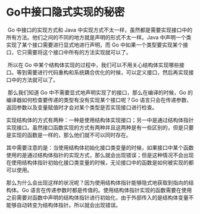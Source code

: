 # Go中接口隐式实现的秘密

​		Go 中接口的实现方式和 Java 中实现方式不太一样，虽然都是需要实现接口中的所有方法。他们之间的不同的地方就是声明的形式不太一样。Java 中声明一个类实现了某个接口需要进行显式地进行声明，而 Go 中如果一个类型要实现某个接口，它只需要将这个接口中所有的方法实现就可以了。



​		所以在 Go 中某个结构体实现的过程中，我们可以不用关心结构体实现哪些接口。等到需要进行代码重构和系统耦合优化的时候，可以定义接口，然后再实现接口中的方法就可以了。



​		那么我们知道 Go 中不需要显式地声明实现了的接口，那么在编译的时候，Go 的编译器如何检查要传递的类型有没有实现某个接口呢？Go 语言只会在传递参数、返回参数以及变量赋值时才会对某个类型是否实现接口进行检查。



​		实现结构体的方式有两种：一种是使用结构体实现接口；另一中是通过结构体指针实现接口。虽然接口函数实现的方式有两种并且这两种是有一些区别的，但是只要是实现的函数是一样的，那么他们就不可以同时存在。



​		其中需要注意的是：当使用结构体初始化接口类变量的时候，如果接口中某个函数使用的是通过结构体指针的实现方式，那么就会出现错误；但是这种情况不会出现在使用结构体指针初始化接口类变量的时候，无论接口中的函数是如何被实现的都可以使用。



​		那么为什么会出现这样的状况呢？因为使用结构体指针能够隐式地获取到指向的结构体。Go 语言在传递参数时都是传值的。使用结构体指针实现的函数需要在使用之前需要对函数中声明的结构体指针进行初始化，由于外部传入的是结构体变量不能够自动转变为结构体指针。所以就会出现错误。



